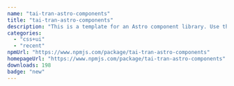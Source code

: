 ```yaml
---
name: "tai-tran-astro-components"
title: "tai-tran-astro-components"
description: "This is a template for an Astro component library. Use this template for writing components to use in multiple projects or publish to NPM."
categories:
  - "css+ui"
  - "recent"
npmUrl: "https://www.npmjs.com/package/tai-tran-astro-components"
homepageUrl: "https://www.npmjs.com/package/tai-tran-astro-components"
downloads: 198
badge: "new"
---
```

